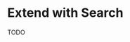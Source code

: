 # Extend with Search

<!--
https://github.com/lllariogonzalez/nextjs-dashboard/blob/main/app/dashboard/invoices/page.tsx
https://nextjs-dashboard-acme.vercel.app/dashboard/invoices?page=1&query=Rabbit

https://github.com/haiueom/haiueom/blob/main/app/actions.ts
https://haiueom.vercel.app/projects

https://github.com/Zekima/dugnadnett
https://dugnadnett.no/utforsk?categories=Milj%C3%B8

https://github.com/polarsource/polar/blob/main/clients/apps/web/src/hooks/queries/articles.ts
https://github.com/rivera00255/cinema
https://github.com/Azechum30/agcm-aamusted/blob/master/components/Search.tsx
https://github.com/tolgaouz/shopping-cart/blob/main/hooks/use-shirts.tsx
https://github.com/pbk95120/react-bookstore/blob/main/src/hooks/useBooks.ts
https://github.com/keenethics/mayak/blob/dev/src/app/_hooks/api/useSearch.js
https://github.com/moussadiengsala/colisen
https://github.com/mardesnic/blood-donations
https://github.com/jinh0/cloudberry.fyi/blob/main/hooks/useSearch.ts | https://cloudberry.fyi

https://github.com/vachanmn123/fdadrugreports/blob/57dc9f43e9d974e1b160a9fd7746b4ebb3a250d4/app/reports/data-table.jsx
https://github.com/LYH977/anime-search-nextjs
https://github.com/dongtnph23131/SportShop
-->

TODO
